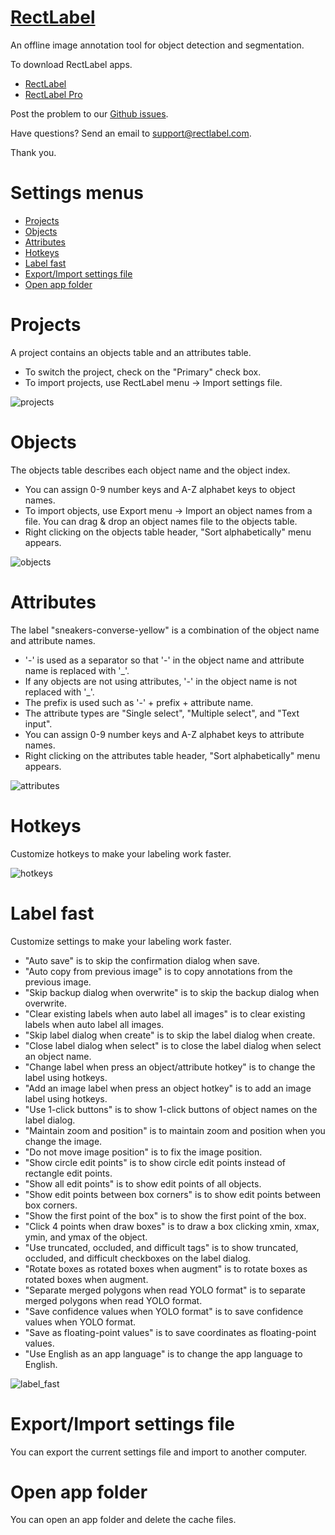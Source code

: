 # [RectLabel](https://rectlabel.com)
An offline image annotation tool for object detection and segmentation.

To download RectLabel apps.
- [RectLabel](https://apps.apple.com/app/id1210181730)
- [RectLabel Pro](https://apps.apple.com/app/id1490990105)

Post the problem to our [Github issues](https://github.com/ryouchinsa/Rectlabel-support/issues).

Have questions? Send an email to support@rectlabel.com.

Thank you.

# Settings menus
- [Projects](https://rectlabel.com/settings#projects)
- [Objects](https://rectlabel.com/settings#objects)
- [Attributes](https://rectlabel.com/settings#attributes)
- [Hotkeys](https://rectlabel.com/settings#hotkeys)
- [Label fast](https://rectlabel.com/settings#label-fast)
- [Export/Import settings file](https://rectlabel.com/settings#exportimport-settings-file)
- [Open app folder](https://rectlabel.com/settings#open-app-folder)

# Projects
A project contains an objects table and an attributes table.
- To switch the project, check on the "Primary" check box.
- To import projects, use RectLabel menu -> Import settings file.

![projects](https://github.com/ryouchinsa/ryouchinsa.github.io/assets/1954306/e6269ba6-d64c-40ed-9624-76d4c5780254)

# Objects
The objects table describes each object name and the object index.
- You can assign 0-9 number keys and A-Z alphabet keys to object names.
- To import objects, use Export menu -> Import an object names from a file. You can drag & drop an object names file to the objects table.
- Right clicking on the objects table header, "Sort alphabetically" menu appears.

![objects](https://github.com/ryouchinsa/ryouchinsa.github.io/assets/1954306/9d0967f1-a7c8-489c-82b8-e5c40d4f55ce)

# Attributes
The label "sneakers-converse-yellow" is a combination of the object name and attribute names.
- '-' is used as a separator so that '-' in the object name and attribute name is replaced with '\_'.
- If any objects are not using attributes, '-' in the object name is not replaced with '\_'.
- The prefix is used such as '-' + prefix + attribute name.
- The attribute types are "Single select", "Multiple select", and "Text input".
- You can assign 0-9 number keys and A-Z alphabet keys to attribute names.
- Right clicking on the attributes table header, "Sort alphabetically" menu appears.

![attributes](https://github.com/ryouchinsa/ryouchinsa.github.io/assets/1954306/5bb208a3-42bd-401a-b6eb-73430eb7ef1d)

# Hotkeys
Customize hotkeys to make your labeling work faster.

![hotkeys](https://github.com/ryouchinsa/ryouchinsa.github.io/assets/1954306/083a7edc-62ab-4a23-ae5c-8a14451b4e69)

# Label fast
Customize settings to make your labeling work faster.

- "Auto save" is to skip the confirmation dialog when save.
- "Auto copy from previous image" is to copy annotations from the previous image.
- "Skip backup dialog when overwrite" is to skip the backup dialog when overwrite.
- "Clear existing labels when auto label all images" is to clear existing labels when auto label all images.
- "Skip label dialog when create" is to skip the label dialog when create.
- "Close label dialog when select" is to close the label dialog when select an object name.
- "Change label when press an object/attribute hotkey" is to change the label using hotkeys.
- "Add an image label when press an object hotkey" is to add an image label using hotkeys.
- "Use 1-click buttons" is to show 1-click buttons of object names on the label dialog.
- "Maintain zoom and position" is to maintain zoom and position when you change the image.
- "Do not move image position" is to fix the image position.
- "Show circle edit points" is to show circle edit points instead of rectangle edit points.
- "Show all edit points" is to show edit points of all objects.
- "Show edit points between box corners" is to show edit points between box corners.
- "Show the first point of the box" is to show the first point of the box.
- "Click 4 points when draw boxes" is to draw a box clicking xmin, xmax, ymin, and ymax of the object.
- "Use truncated, occluded, and difficult tags" is to show truncated, occluded, and difficult checkboxes on the label dialog.
- "Rotate boxes as rotated boxes when augment" is to rotate boxes as rotated boxes when augment.
- "Separate merged polygons when read YOLO format" is to separate merged polygons when read YOLO format.
- "Save confidence values when YOLO format" is to save confidence values when YOLO format.
- "Save as floating-point values" is to save coordinates as floating-point values.
- "Use English as an app language" is to change the app language to English.

![label_fast](https://github.com/ryouchinsa/ryouchinsa.github.io/assets/1954306/6fe1aee0-ccdd-4768-abe1-0c3afb1d1314)

# Export/Import settings file
You can export the current settings file and import to another computer.

# Open app folder
You can open an app folder and delete the cache files.

